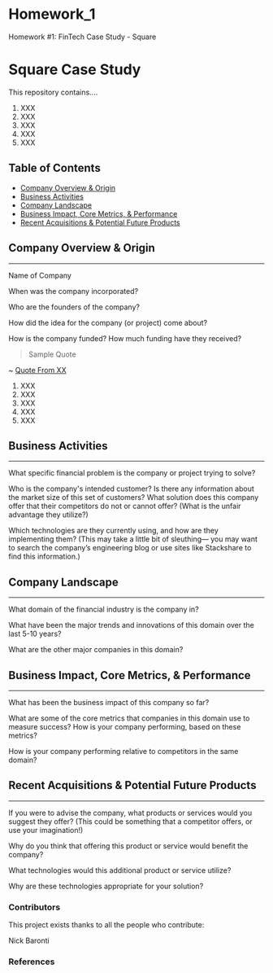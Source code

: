 # Homework_1
Homework #1: FinTech Case Study - Square

# Square Case Study

This repository contains....

1. XXX
2. XXX
3. XXX
4. XXX
5. XXX

## Table of Contents

- [Company Overview & Origin](#Company-Overview-&-Origin)
- [Business Activities](#Business-Activities)
- [Company Landscape](#Company-Landscape)
- [Business Impact, Core Metrics, & Performance](#Business-Impact,-Core-Metrics,-&-Performance)
- [Recent Acquisitions & Potential Future Products](#Recent-Acquisitions-&-Potential-Future-Products)

## Company Overview & Origin
---

Name of Company

When was the company incorporated?

Who are the founders of the company?

How did the idea for the company (or project) come about?

How is the company funded? How much funding have they received?

> Sample Quote

~ [Quote From XX](http://google.com)

1. XXX
2. XXX
3. XXX
4. XXX
5. XXX

## Business Activities
---

What specific financial problem is the company or project trying to solve?

Who is the company's intended customer?  Is there any information about the market size of this set of customers?
What solution does this company offer that their competitors do not or cannot offer? (What is the unfair advantage they utilize?)

Which technologies are they currently using, and how are they implementing them? (This may take a little bit of sleuthing–– you may want to search the company’s engineering blog or use sites like Stackshare to find this information.)

## Company Landscape
---

What domain of the financial industry is the company in?

What have been the major trends and innovations of this domain over the last 5-10 years?

What are the other major companies in this domain?

## Business Impact, Core Metrics, & Performance
---

What has been the business impact of this company so far?

What are some of the core metrics that companies in this domain use to measure success? How is your company performing, based on these metrics?

How is your company performing relative to competitors in the same domain?

## Recent Acquisitions & Potential Future Products
---

If you were to advise the company, what products or services would you suggest they offer? (This could be something that a competitor offers, or use your imagination!)

Why do you think that offering this product or service would benefit the company?

What technologies would this additional product or service utilize?

Why are these technologies appropriate for your solution?

### Contributors

This project exists thanks to all the people who contribute:

Nick Baronti

### References